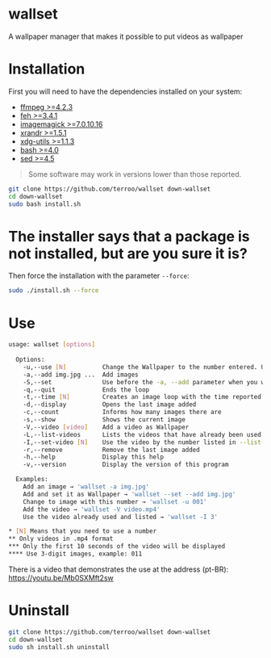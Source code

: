 # wallset
A wallpaper manager that makes it possible to put videos as wallpaper

# Installation
First you will need to have the dependencies installed on your system:
+ [ffmpeg >=4.2.3](https://ffmpeg.org/)
+ [feh >=3.4.1](https://feh.finalrewind.org/)
+ [imagemagick >=7.0.10.16](https://www.imagemagick.org/)
+ [xrandr >=1.5.1](https://gitlab.freedesktop.org/xorg/app/xrandr)
+ [xdg-utils >=1.1.3](https://www.freedesktop.org/wiki/Software/xdg-utils/)
+ [bash >=4.0](http://tiswww.case.edu/php/chet/bash/bashtop.html)
+ [sed >=4.5](http://sed.sourceforge.net/)
> Some software may work in versions lower than those reported.

```sh
git clone https://github.com/terroo/wallset down-wallset
cd down-wallset
sudo bash install.sh
```
# The installer says that a package is not installed, but are you sure it is?
Then force the installation with the parameter `--force`:
```sh
sudo ./install.sh --force
```

# Use
```sh
usage: wallset [options]
  
  Options:
    -u,--use [N]          Change the Wallpaper to the number entered. Use images with 3 digits, example: 014,003,099
    -a,--add img.jpg ...  Add images
    -S,--set              Use before the -a, --add parameter when you want to add already change       
    -q,--quit             Ends the loop
    -t,--time [N]         Creates an image loop with the time reported in seconds
    -d,--display          Opens the last image added
    -c,--count            Informs how many images there are
    -s,--show             Shows the current image
    -V,--video [video]    Add a video as Wallpaper
    -L,--list-videos      Lists the videos that have already been used
    -I,--set-video [N]    Use the video by the number listed in --list-videos
    -r,--remove           Remove the last image added
    -h,--help             Display this help
    -v,--version          Display the version of this program

  Examples:  
    Add an image → 'wallset -a img.jpg'
    Add and set it as Wallpaper → 'wallset --set --add img.jpg'
    Change to image with this number → 'wallset -u 001'
    Add the video → 'wallset -V video.mp4'
    Use the video already used and listed → 'wallset -I 3'

* [N] Means that you need to use a number
** Only videos in .mp4 format
*** Only the first 10 seconds of the video will be displayed
**** Use 3-digit images, example: 011
```

There is a video that demonstrates the use at the address (pt-BR): <https://youtu.be/Mb0SXMft2sw>

# Uninstall
```sh
git clone https://github.com/terroo/wallset down-wallset
cd down-wallset
sudo sh install.sh uninstall
```
